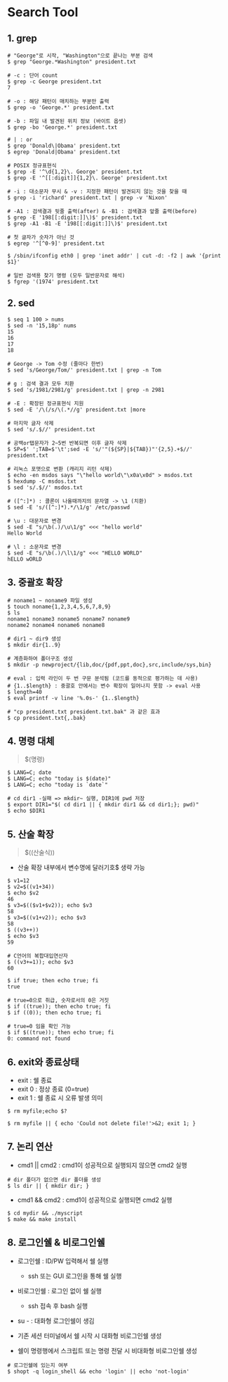 ﻿# Search Tool
## 1. grep

```
# "George"로 시작, "Washington"으로 끝나는 부분 검색
$ grep "George.*Washington" president.txt

# -c : 단어 count
$ grep -c George president.txt
7

# -o : 해당 패턴이 매치하는 부분만 출력
$ grep -o 'George.*' president.txt

# -b : 파일 내 발견된 위치 정보 (바이트 옵셋)
$ grep -bo 'George.*' president.txt

# | : or
$ grep 'Donald\|Obama' president.txt
$ egrep 'Donald|Obama' president.txt

# POSIX 정규표현식
$ grep -E '^\d{1,2}\. George' president.txt
$ grep -E '^[[:digit]]{1,2}\. George' president.txt

# -i : 대소문자 무시 & -v : 지정한 패턴이 발견되지 않는 것을 찾을 때
$ grep -i 'richard' president.txt | grep -v 'Nixon'

# -A1 : 검색결과 뒷줄 출력(after) & -B1 : 검색결과 앞줄 출력(before)
$ grep -E '198[[:digit:]]\)$' president.txt
$ grep -A1 -B1 -E '198[[:digit:]]\)$' president.txt

# 첫 글자가 숫자가 아닌 것
$ egrep '^[^0-9]' president.txt

$ /sbin/ifconfig eth0 | grep 'inet addr' | cut -d: -f2 | awk '{print $1}'

# 일반 검색용 찾기 명령 (모두 일반문자로 해석)
$ fgrep '(1974' president.txt
```



## 2. sed

```
$ seq 1 100 > nums
$ sed -n '15,18p' nums
15
16
17
18

# George -> Tom 수정 (줄마다 한번)
$ sed 's/George/Tom/' president.txt | grep -n Tom

# g : 검색 결과 모두 치환
$ sed 's/1981/2981/g' president.txt | grep -n 2981

# -E : 확장된 정규표현식 지원
$ sed -E '/\(/s/\(.*//g' president.txt |more

# 마지막 글자 삭제
$ sed 's/.$//' president.txt

# 공백or탭문자가 2~5번 반복되면 이후 글자 삭제
$ SP=$' ';TAB=$'\t';sed -E 's/'"(${SP}|${TAB})"'{2,5}.+$//' president.txt

# 리눅스 포맷으로 변환 (캐리지 리턴 삭제)
$ echo -en msdos says "\"hello world\"\x0a\x0d" > msdos.txt
$ hexdump -C msdos.txt
$ sed 's/.$//' msdos.txt

# ([^:]*) : 콜론이 나올때까지의 문자열 -> \1 (치환)
$ sed -E 's/([^:]*).*/\1/g' /etc/passwd

# \u : 대문자로 변경
$ sed -E "s/\b(.)/\u\1/g" <<< "hello world"
Hello World

# \l : 소문자로 변경
$ sed -E "s/\b(.)/\l\1/g" <<< "HELLO WORLD"
hELLO wORLD
```



## 3. 중괄호 확장

```
# noname1 ~ noname9 파일 생성
$ touch noname{1,2,3,4,5,6,7,8,9}
$ ls
noname1 noname3 noname5 noname7 noname9
noname2 noname4 noname6 noname8

# dir1 ~ dir9 생성
$ mkdir dir{1..9}

# 계층화하여 폴더구조 생성
$ mkdir -p newproject/{lib,doc/{pdf,ppt,doc},src,include/sys,bin}

# eval : 입력 라인이 두 번 구문 분석됨 (코드를 동적으로 평가하는 데 사용)
# {1..$length} : 중괄호 안에서는 변수 확장이 일어나지 못함 -> eval 사용
$ length=40
$ eval printf -v line '%.0s-' {1..$length}

# "cp president.txt president.txt.bak" 과 같은 효과
$ cp president.txt{,.bak}
```



## 4. 명령 대체

> $(명령)

```
$ LANG=C; date
$ LANG=C; echo "today is $(date)"
$ LANG=C; echo "today is `date`"

# cd dir1 -실패 => mkdir~ 실행, DIR1에 pwd 저장
$ export DIR1="$( cd dir1 || { mkdir dir1 && cd dir1;}; pwd)"
$ echo $DIR1
```



## 5. 산술 확장

> $((산술식))

- 산술 확장 내부에서 변수명에 달러기호$ 생략 가능

```
$ v1=12
$ v2=$((v1+34))
$ echo $v2
46
$ v3=$(($v1+$v2)); echo $v3
58
$ v3=$((v1+v2)); echo $v3
58
$ ((v3++))
$ echo $v3
59

# C언어의 복합대입연산자
$ ((v3+=1)); echo $v3
60

$ if true; then echo true; fi
true

# true=0으로 취급, 숫자로서의 0은 거짓
$ if ((true)); then echo true; fi
$ if ((0)); then echo true; fi

# true=0 임을 확인 가능
$ if $((true)); then echo true; fi
0: command not found
```



## 6. exit와 종료상태

- exit : 쉘 종료
- exit 0 : 정상 종료 (0=true)
- exit 1 : 쉘 종료 시 오류 발생 의미

```
$ rm myfile;echo $?

$ rm myfile || { echo 'Could not delete file!'>&2; exit 1; }
```



## 7. 논리 연산

- cmd1 || cmd2 : cmd1이 성공적으로 실행되지 않으면 cmd2 실행

```
# dir 폴더가 없으면 dir 폴더를 생성
$ ls dir || { mkdir dir; }
```

- cmd1 && cmd2 : cmd1이 성공적으로 실행되면 cmd2 실행

```
$ cd mydir && ./myscript
$ make && make install
```



## 8. 로그인쉘 & 비로그인쉘

- 로그인쉘 : ID/PW 입력해서 쉘 실행
  - ssh 또는 GUI 로그인을 통해 쉘 실행
- 비로그인쉘 : 로그인 없이 쉘 실행
  - ssh 접속 후 bash 실행
- su - : 대화형 로그인쉘이 생김

- 기존 세션 터미널에서 쉘 시작 시 대화형 비로그인쉘 생성
- 쉘이 명령행에서 스크립트 또는 명령 전달 시 비대화형 비로그인쉘 생성

```
# 로그인쉘에 있는지 여부
$ shopt -q login_shell && echo 'login' || echo 'not-login'
```







































